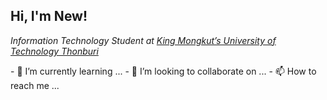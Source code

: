 <h2> Hi, I'm New! </h2>
<p><em>Information Technology Student at <a href="https://www.kmutt.ac.th/en/" target="_blank">King Mongkut’s University of Technology Thonburi</a></em></p>
- 🌱 I’m currently learning ...
- 💞️ I’m looking to collaborate on ...
- 📫 How to reach me ...
